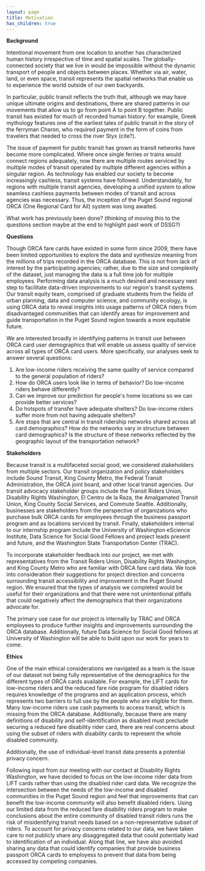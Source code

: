 ```yaml
---
layout: page
title: Motivation
has_children: true
---
```


**Background**

Intentional movement from one location to another has characterized human history irrespective of time and spatial scales. The globally-connected society that we live in would be impossible without the dynamic transport of people and objects between places. Whether via air, water, land, or even space, transit represents the spatial networks that enable us to experience the world outside of our own backyards. 

In particular, public transit reflects the truth that, although we may have unique ultimate origins and destinations, there are shared patterns in our movements that allow us to go from point A to point B together. Public transit has existed for much of recorded human history: for example, Greek mythology features one of the earliest tales of public transit in the story of the ferryman Charon, who required payment in the form of coins from travelers that needed to cross the river Styx (cite?). 

The issue of payment for public transit has grown as transit networks have become more complicated. Where once single ferries or trains would connect regions adequately, now there are multiple routes serviced by multiple modes of transit operated by multiple different agencies within a singular region. As technology has enabled our society to become increasingly cashless, transit systems have followed. Understandably, for regions with multiple transit agencies, developing a unified system to allow seamless cashless payments between modes of transit and across agencies was necessary. Thus, the inception of the Puget Sound regional ORCA (One Regional Card for All) system was long awaited. 

What work has previously been done? (thinking of moving this to the questions section maybe at the end to highlight past work of DSSG?)
 
**Questions** 

Though ORCA fare cards have existed in some form since 2009, there have been limited opportunities to explore the data and synthesize meaning from the millions of trips recorded in the ORCA database. This is not from lack of interest by the participating agencies; rather, due to the size and complexity of the dataset, just managing the data is a full time job for multiple employees. Performing data analysis is a much desired and necessary next step to facilitate data-driven improvements to our region's transit systems. Our transit equity team, comprised of graduate students from the fields of urban planning, data and computer science, and community ecology, is using ORCA data to reveal insights into usage patterns of ORCA riders from disadvantaged communities that can identify areas for improvement and guide transportation in the Puget Sound region towards a more equitable future. 


We are interested broadly in identifying patterns in transit use between ORCA card user demographics that will enable us assess quality of service across all types of ORCA card users. More specifically, our analyses seek to answer several questions:  

1) Are low-income riders receiving the same quality of service compared to the general population of riders?  
2) How do ORCA users look like in terms of behavior? Do low-income riders behave differently?
3) Can we improve our prediction for people's home locations so we can provide better services?
4) Do hotspots of transfer have adequate shelters? Do low-income riders suffer more from not having adequate shelters?  
5) Are stops that are central in transit ridership networks shared across all card demographics? How do the networks vary in structure between card demographics? Is the structure of these networks reflected by the geographic layout of the transportation network?  



**Stakeholders**


Because transit is a multifaceted social good, we considered stakeholders from multiple sectors. Our transit organization and policy stakeholders include Sound Transit, King County Metro, the Federal Transit Administration, the ORCA joint board, and other local transit agencies. Our transit advocacy stakeholder groups include the Transit Riders Union, Disability Rights Washington, El Centro de la Raza, the Amalgamated Transit Union, King County Social Services, and Commute Seattle. Additionally, businesses are stakeholders from the perspective of organizations who purchase bulk ORCA cards for employees through the business passport program and as locations serviced by transit. Finally, stakeholders internal to our internship program include the University of Washington eScience Institute, Data Science for Social Good Fellows and project leads present and future, and the Washington State Transportation Center (TRAC).

To incorporate stakeholder feedback into our project, we met with representatives from the Transit Riders Union, Disability Rights Washington, and King County Metro who are familiar with ORCA fare card data. We took into consideration their suggestions for project direction and concerns surrounding transit accessibility and improvement in the Puget Sound region. We ensured that the types of analysis we completed would be useful for their organizations and that there were not unintentional pitfalls that could negatively affect the demographics that their organizations advocate for. 

The primary use case for our project is internally by TRAC and ORCA employees to produce further insights and improvements surrounding the ORCA database. Additionally, future Data Science for Social Good fellows at University of Washington will be able to build upon our work for years to come. 

**Ethics**

One of the main ethical considerations we navigated as a team is the issue of our dataset not being fully representative of the demographics for the different types of ORCA cards available. For example, the LIFT cards for low-income riders and the reduced fare ride program for disabled riders requires knowledge of the programs and an application process, which represents two barriers to full use by the people who are eligible for them. Many low-income riders use cash payments to access transit, which is missing from the ORCA database. Additionally, because there are many definitions of disability and self-identification as disabled must preclude securing a reduced fare disability rider card, there are real concerns about using the subset of riders with disability cards to represent the whole disabled community. 

Additionally, the use of individual-level transit data presents a potential privacy concern. 


Following input from our meeting with our contact at Disability Rights Washington, we have decided to focus on the low-income rider data from LIFT cards rather than using the disabled rider card data. We recognize the intersection between the needs of the low-income and disabled communities in the Puget Sound region and feel that improvements that can benefit the low-income community will also benefit disabled riders. Using our limited data from the reduced fare disability riders program to make conclusions about the entire community of disabled transit riders runs the risk of misidentifying transit needs based on a non-representative subset of riders. To account for privacy concerns related to our data, we have taken care to not publicly share any disaggregated data that could potentially lead to identification of an individual. Along that line, we have also avoided sharing any data that could identify companies that provide business passport ORCA cards to employess to prevent that data from being accessed by competing companies. 

